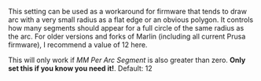 This setting can be used as a workaround for firmware that tends to draw arc with a very small radius as a flat edge or an obvious polygon.  It controls how many segments should appear for a full circle of the same radius as the arc.  For older versions and forks of Marlin (including all current Prusa firmware), I recommend a value of 12 here.

This will only work if *MM Per Arc Segment* is also greater than zero.  **Only set this if you know you need it!**.  Default: 12